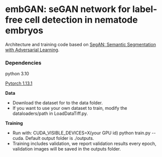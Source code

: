 # embGAN: seGAN network for label-free cell detection in nematode embryos

Architecture and training code based on [SegAN: Semantic Segmentation with Adversarial Learning](https://github.com/YuanXue1993/SegAN/).

### Dependencies
python 3.10

[Pytorch 1.13.1](http://pytorch.org/)

**Data**

- Download the dataset for []() to the data folder.
- If you want to use your own dataset to train, modify the dataloaders/path in LoadDataTiff.py.

**Training**
- Run with: CUDA_VISIBLE_DEVICES=X(your GPU id) python train.py --cuda.
	Default output folder is ./outputs. 
- Training includes validation, we report validation results every epoch, validation images will be saved in the outputs folder.